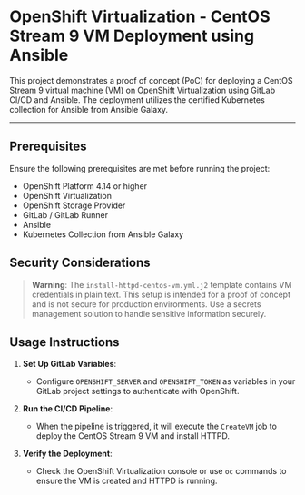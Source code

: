 # OpenShift Virtualization - CentOS Stream 9 VM Deployment using Ansible

This project demonstrates a proof of concept (PoC) for deploying a CentOS Stream 9 virtual machine (VM) on OpenShift Virtualization using GitLab CI/CD and Ansible. The deployment utilizes the certified Kubernetes collection for Ansible from Ansible Galaxy.

---

## Prerequisites
Ensure the following prerequisites are met before running the project:

- OpenShift Platform 4.14 or higher
- OpenShift Virtualization
- OpenShift Storage Provider
- GitLab / GitLab Runner
- Ansible
- Kubernetes Collection from Ansible Galaxy

## Security Considerations

> **Warning**: The `install-httpd-centos-vm.yml.j2` template contains VM credentials in plain text. This setup is intended for a proof of concept and is not secure for production environments. Use a secrets management solution to handle sensitive information securely.

## Usage Instructions

1. **Set Up GitLab Variables**:
   - Configure `OPENSHIFT_SERVER` and `OPENSHIFT_TOKEN` as variables in your GitLab project settings to authenticate with OpenShift.

2. **Run the CI/CD Pipeline**:
   - When the pipeline is triggered, it will execute the `CreateVM` job to deploy the CentOS Stream 9 VM and install HTTPD.

3. **Verify the Deployment**:
   - Check the OpenShift Virtualization console or use `oc` commands to ensure the VM is created and HTTPD is running.

